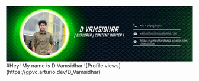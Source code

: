 <img src= "forgithub.png" alt= "Github banner" >
#Hey! My name is D Vamsidhar
![Profile views](https://gpvc.arturio.dev/D_Vamsidhar)
